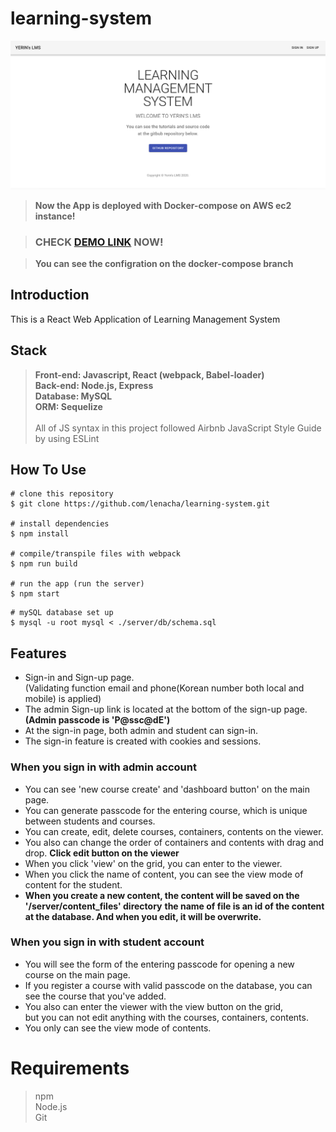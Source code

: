 # learning-system

![Screen Shot](/demo/ScreenShot.png)

>**Now the App is deployed with Docker-compose on AWS ec2 instance!**<br/>

>### **CHECK [DEMO LINK](http://52.53.154.49:3000/) NOW!**<br/>

>**You can see the configration on the docker-compose branch**<br/>

## Introduction

This is a React Web Application of Learning Management System 

## Stack

> **Front-end: Javascript, React (webpack, Babel-loader)**<br>
> **Back-end: Node.js, Express** <br>
> **Database: MySQL**<br>
> **ORM: Sequelize**<br>
> <br>
> All of JS syntax in this project followed Airbnb JavaScript Style Guide by using ESLint<br>

## How To Use

```
# clone this repository
$ git clone https://github.com/lenacha/learning-system.git

# install dependencies
$ npm install

# compile/transpile files with webpack
$ npm run build

# run the app (run the server)
$ npm start
```

```
# mySQL database set up
$ mysql -u root mysql < ./server/db/schema.sql
```

## Features
- Sign-in and Sign-up page.<br> 
  (Validating function email and phone(Korean number both local and mobile) is applied)<br>
- The admin Sign-up link is located at the bottom of the sign-up page. <br> 
**(Admin passcode is 'P@ssc@dE')**<br>
- At the sign-in page, both admin and student can sign-in.<br>
- The sign-in feature is created with cookies and sessions.<br>

### When you sign in with admin account
- You can see 'new course create' and 'dashboard button' on the main page.<br>
- You can generate passcode for the entering course, which is unique between students and courses. <br>
- You can create, edit, delete courses, containers, contents on the viewer.<br>
- You also can change the order of containers and contents with drag and drop. **Click edit button on the viewer**
- When you click 'view' on the grid, you can enter to the viewer.<br>
- When you click the name of content, you can see the view mode of content for the student.<br>
- **When you create a new content, the content will be saved on the '/server/content_files' directory**
  **the name of file is an id of the content at the database. And when you edit, it will be overwrite.**


### When you sign in with student account
- You will see the form of the entering passcode for opening a new course on the main page.<br>
- If you register a course with valid passcode on the database, you can see the course that you've added.<br>
- You also can enter the viewer with the view button on the grid, <br>
  but you can not edit anything with the courses, containers, contents. <br>
- You only can see the view mode of contents. <br>


# Requirements
> npm<br>
> Node.js<br>
> Git<br>
